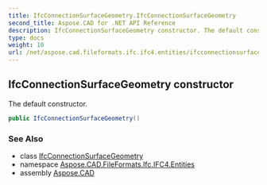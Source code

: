 ```yaml
---
title: IfcConnectionSurfaceGeometry.IfcConnectionSurfaceGeometry
second_title: Aspose.CAD for .NET API Reference
description: IfcConnectionSurfaceGeometry constructor. The default constructor
type: docs
weight: 10
url: /net/aspose.cad.fileformats.ifc.ifc4.entities/ifcconnectionsurfacegeometry/ifcconnectionsurfacegeometry/
---
```

## IfcConnectionSurfaceGeometry constructor

The default constructor.

```csharp
public IfcConnectionSurfaceGeometry()
```

### See Also

* class [IfcConnectionSurfaceGeometry](../)
* namespace [Aspose.CAD.FileFormats.Ifc.IFC4.Entities](../../ifcconnectionsurfacegeometry/)
* assembly [Aspose.CAD](../../../)


